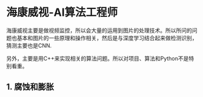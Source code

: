 # 海康威视-AI算法工程师

海康威视主要是做视频监控，所以会大量的运用到图片的处理技术。所以所问的问题也基本和图片的一些原理和操作相关，然后是与深度学习结合起来做检测识别，猜测主要也是CNN.

另外，主要是用C++来实现相关的算法问题。所以对项目、算法和Python不是特别看重。

## 1. 腐蚀和膨胀

